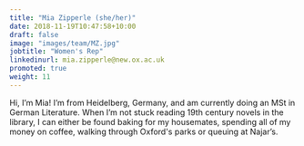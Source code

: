```yaml
---
title: "Mia Zipperle (she/her)"
date: 2018-11-19T10:47:58+10:00
draft: false
image: "images/team/MZ.jpg"
jobtitle: "Women's Rep"
linkedinurl: mia.zipperle@new.ox.ac.uk
promoted: true
weight: 11
---
```


Hi, I’m Mia! I’m from Heidelberg, Germany, and am currently doing an MSt in German Literature. When I’m not stuck reading 19th century novels in the library, I can either be found baking for my housemates, spending all of my money on coffee, walking through Oxford's parks or queuing at Najar’s.
